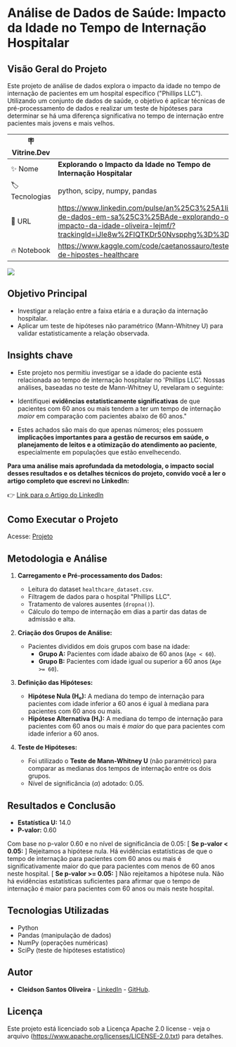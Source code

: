 
# Análise de Dados de Saúde: Impacto da Idade no Tempo de Internação Hospitalar

## Visão Geral do Projeto

Este projeto de análise de dados explora o impacto da idade no tempo de internação de pacientes em um hospital específico ("Phillips LLC"). Utilizando um conjunto de dados de saúde, o objetivo é aplicar técnicas de pré-processamento de dados e realizar um teste de hipóteses para determinar se há uma diferença significativa no tempo de internação entre pacientes mais jovens e mais velhos.

| :placard: Vitrine.Dev |     |
| -------------  | --- |
| :sparkles: Nome        | **Explorando o Impacto da Idade no Tempo de Internação Hospitalar**
| :label: Tecnologias | python, scipy, numpy, pandas
| :rocket: URL         | https://www.linkedin.com/pulse/an%25C3%25A1lise-de-dados-em-sa%25C3%25BAde-explorando-o-impacto-da-idade-oliveira-lejmf/?trackingId=iJIe8w%2FIQTKDr50Nvspphg%3D%3D
| :fire: Notebook     | https://www.kaggle.com/code/caetanossauro/teste-de-hipostes-healthcare

<!-- Inserir imagem com a #vitrinedev ao final do link -->
![](https://via.placeholder.com/1200x500.png?text=imagem+lindona+do+meu+projeto#vitrinedev)

## Objetivo Principal

* Investigar a relação entre a faixa etária e a duração da internação hospitalar.
* Aplicar um teste de hipóteses não paramétrico (Mann-Whitney U) para validar estatisticamente a relação observada.

## Insights chave

* Este projeto nos permitiu investigar se a idade do paciente está relacionada ao tempo de internação hospitalar no 'Phillips LLC'. Nossas análises, baseadas no teste de Mann-Whitney U, revelaram o seguinte:

* Identifiquei **evidências estatisticamente significativas** de que pacientes com 60 anos ou mais tendem a ter um tempo de internação *maior* em comparação com pacientes abaixo de 60 anos."

* Estes achados são mais do que apenas números; eles possuem **implicações importantes para a gestão de recursos em saúde, o planejamento de leitos e a otimização do atendimento ao paciente**, especialmente em populações que estão envelhecendo.

**Para uma análise mais aprofundada da metodologia, o impacto social desses resultados e os detalhes técnicos do projeto, convido você a ler o artigo completo que escrevi no LinkedIn:**

👉 [Link para o Artigo do LinkedIn](https://www.linkedin.com/pulse/an%C3%A1lise-de-dados-em-sa%C3%BAde-explorando-o-impacto-da-idade-oliveira-lejmf/?trackingId=YOxRzI%2FA52KRBslaJBrCvg%3D%3D)

## Como Executar o Projeto
Acesse: [Projeto](https://www.kaggle.com/code/caetanossauro/teste-de-hipostes-healthcare)


## Metodologia e Análise

1.  **Carregamento e Pré-processamento dos Dados:**
    * Leitura do dataset `healthcare_dataset.csv`.
    * Filtragem de dados para o hospital "Phillips LLC".
    * Tratamento de valores ausentes (`dropna()`).
    * Cálculo do tempo de internação em dias a partir das datas de admissão e alta.
      
2.  **Criação dos Grupos de Análise:**
    * Pacientes divididos em dois grupos com base na idade:
        * **Grupo A:** Pacientes com idade abaixo de 60 anos (`Age < 60`).
        * **Grupo B:** Pacientes com idade igual ou superior a 60 anos (`Age >= 60`).
          
3.  **Definição das Hipóteses:**
    * **Hipótese Nula (H₀):** A mediana do tempo de internação para pacientes com idade inferior a 60 anos é igual à mediana para pacientes com 60 anos ou mais.
    * **Hipótese Alternativa (H₁):** A mediana do tempo de internação para pacientes com 60 anos ou mais é *maior* do que para pacientes com idade inferior a 60 anos.
      
4.  **Teste de Hipóteses:**
    * Foi utilizado o **Teste de Mann-Whitney U** (não paramétrico) para comparar as medianas dos tempos de internação entre os dois grupos.
    * Nível de significância ($\alpha$) adotado: 0.05.
  
## Resultados e Conclusão 

* **Estatística U:** 14.0
* **P-valor:** 0.60

Com base no p-valor 0.60 e no nível de significância de 0.05:
[  **Se p-valor < 0.05:** ]
    Rejeitamos a hipótese nula. Há evidências estatísticas de que o tempo de internação para pacientes com 60 anos ou mais é significativamente maior do que para pacientes com menos de 60 anos neste hospital.
[  **Se p-valor >= 0.05:** ]
    Não rejeitamos a hipótese nula. Não há evidências estatísticas suficientes para afirmar que o tempo de internação é maior para pacientes com 60 anos ou mais neste hospital.

## Tecnologias Utilizadas

* Python
* Pandas (manipulação de dados)
* NumPy (operações numéricas)
* SciPy (teste de hipóteses estatístico)

## Autor

* **Cleidson Santos Oliveira** - [LinkedIn](https://www.linkedin.com/in/cleidson-oliveira-7b7248215/) - [GitHub](https://github.com/caetanossauro).

## Licença

Este projeto está licenciado sob a Licença Apache 2.0 license - veja o arquivo (https://www.apache.org/licenses/LICENSE-2.0.txt) para detalhes.
